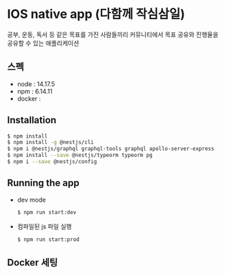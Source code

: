 # IOS native app (다함께 작심삼일)
공부, 운동, 독서 등 같은 목표를 가진 사람들끼리 커뮤니티에서 목표 공유와 진행율을 공유할 수 있는 애플리케이션

## 스펙
- node : 14.17.5
- npm : 6.14.11
- docker : 

## Installation
```bash
$ npm install
$ npm install -g @nestjs/cli
$ npm i @nestjs/graphql graphql-tools graphql apollo-server-express
$ npm install --save @nestjs/typeorm typeorm pg
$ npm i --save @nestjs/config
```

## Running the app
* dev mode
  ```bash
  $ npm run start:dev
  ```
* 컴파일된 js 파일 실행
  ```bash
  $ npm run start:prod
  ```

## Docker 세팅
